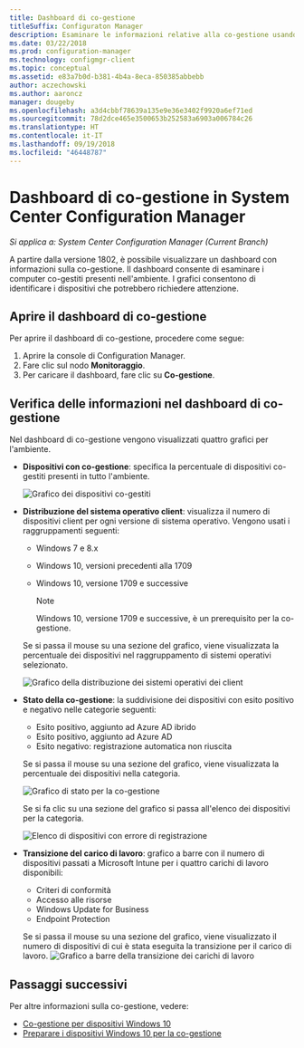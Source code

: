 ```yaml
---
title: Dashboard di co-gestione
titleSuffix: Configuraton Manager
description: Esaminare le informazioni relative alla co-gestione usando il dashboard.
ms.date: 03/22/2018
ms.prod: configuration-manager
ms.technology: configmgr-client
ms.topic: conceptual
ms.assetid: e83a7b0d-b381-4b4a-8eca-850385abbebb
author: aczechowski
ms.author: aaroncz
manager: dougeby
ms.openlocfilehash: a3d4cbbf78639a135e9e36e3402f9920a6ef71ed
ms.sourcegitcommit: 78d2dce465e3500653b252583a6903a006784c26
ms.translationtype: HT
ms.contentlocale: it-IT
ms.lasthandoff: 09/19/2018
ms.locfileid: "46448787"
---
```

# <a name="co-management-dashboard-in-system-center-configuration-manager"></a>Dashboard di co-gestione in System Center Configuration Manager
*Si applica a: System Center Configuration Manager (Current Branch)*

A partire dalla versione 1802, è possibile visualizzare un dashboard con informazioni sulla co-gestione. Il dashboard consente di esaminare i computer co-gestiti presenti nell'ambiente. I grafici consentono di identificare i dispositivi che potrebbero richiedere attenzione.<!--1356648-->

## <a name="open-the-co-management-dashboard"></a>Aprire il dashboard di co-gestione
Per aprire il dashboard di co-gestione, procedere come segue: 

1. Aprire la console di Configuration Manager. 
2. Fare clic sul nodo **Monitoraggio**. 
3. Per caricare il dashboard, fare clic su **Co-gestione**.

## <a name="reviewing-information-in-the-co-management-dashboard"></a>Verifica delle informazioni nel dashboard di co-gestione

Nel dashboard di co-gestione vengono visualizzati quattro grafici per l'ambiente. 

- **Dispositivi con co-gestione**: specifica la percentuale di dispositivi co-gestiti presenti in tutto l'ambiente.

    ![Grafico dei dispositivi co-gestiti](media\co-management-dashboard\Percent-Co-managed-graph.PNG)

- **Distribuzione del sistema operativo client**: visualizza il numero di dispositivi client per ogni versione di sistema operativo. Vengono usati i raggruppamenti seguenti: </br>
    - Windows 7 e 8.x
    - Windows 10, versioni precedenti alla 1709
    - Windows 10, versione 1709 e successive

         > [!NOTE] 
         > Windows 10, versione 1709 e successive, è un prerequisito per la co-gestione.

     Se si passa il mouse su una sezione del grafico, viene visualizzata la percentuale dei dispositivi nel raggruppamento di sistemi operativi selezionato.

     ![Grafico della distribuzione dei sistemi operativi dei client](media\co-management-dashboard\Co-management-OS-distribution-graph.PNG)

- **Stato della co-gestione**: la suddivisione dei dispositivi con esito positivo e negativo nelle categorie seguenti:
    - Esito positivo, aggiunto ad Azure AD ibrido
    - Esito positivo, aggiunto ad Azure AD
    - Esito negativo: registrazione automatica non riuscita
    
     Se si passa il mouse su una sezione del grafico, viene visualizzata la percentuale dei dispositivi nella categoria. 

     ![Grafico di stato per la co-gestione](media\co-management-dashboard\Co-management-status-graph.PNG)

     Se si fa clic su una sezione del grafico si passa all'elenco dei dispositivi per la categoria.
 
     ![Elenco di dispositivi con errore di registrazione](media\co-management-dashboard\Enrollment-Failure_Device-List.PNG)


- **Transizione del carico di lavoro**: grafico a barre con il numero di dispositivi passati a Microsoft Intune per i quattro carichi di lavoro disponibili:
    - Criteri di conformità
    - Accesso alle risorse
    - Windows Update for Business
    - Endpoint Protection

     Se si passa il mouse su una sezione del grafico, viene visualizzato il numero di dispositivi di cui è stata eseguita la transizione per il carico di lavoro. 
     ![Grafico a barre della transizione dei carichi di lavoro](media\co-management-dashboard\Workload-Transition.PNG)


## <a name="next-steps"></a>Passaggi successivi

Per altre informazioni sulla co-gestione, vedere:
 - [Co-gestione per dispositivi Windows 10](/sccm/core/clients/manage/co-management-overview)
 - [Preparare i dispositivi Windows 10 per la co-gestione](/sccm/core/clients/manage/co-management-prepare)

    
